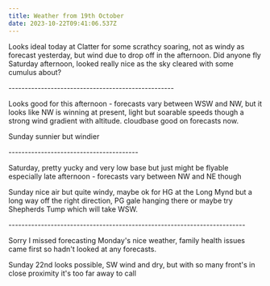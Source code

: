 ```yaml
---
title: Weather from 19th October
date: 2023-10-22T09:41:06.537Z
---
```

Looks ideal today at Clatter for some scrathcy soaring, not as windy as forecast yesterday, but wind due to drop off in the afternoon.  Did anyone fly Saturday afternoon, looked really nice as the sky cleared with some cumulus about?

\---------------------------------------------------

Looks good for this afternoon - forecasts vary between WSW and NW, but it looks like NW is winning at present, light but soarable speeds though a strong wind gradient with altitude.  cloudbase good on forecasts now.

Sunday sunnier but windier

\----------------------------------------

Saturday, pretty yucky and very low base but just might be flyable especially late afternoon - forecasts vary between NW and NE though

Sunday nice air but quite windy, maybe ok for HG at the Long Mynd but a long way off the right direction, PG gale hanging there or maybe try Shepherds Tump which will take WSW.

\-------------------------------------------------------------------------

Sorry I missed forecasting Monday's nice weather, family health issues came first so hadn't looked at any forecasts.

Sunday 22nd looks possible, SW wind and dry, but with so many front's in close proximity it's too far away to call